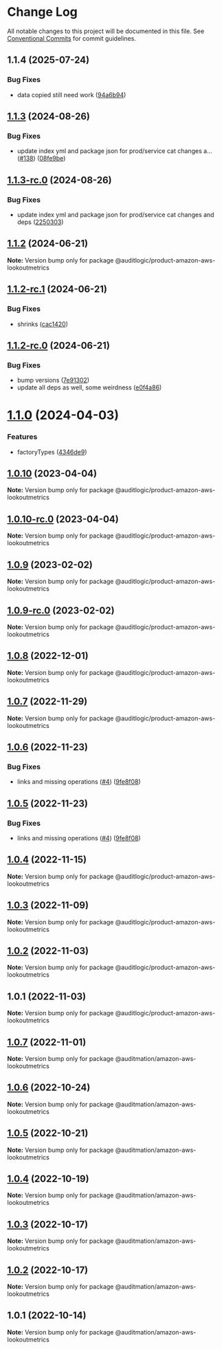 # Change Log

All notable changes to this project will be documented in this file.
See [Conventional Commits](https://conventionalcommits.org) for commit guidelines.

## 1.1.4 (2025-07-24)


### Bug Fixes

* data copied still need work ([94a6b94](https://github.com/zerobias-org/product/commit/94a6b942fb0516367548599d739529536132755a))





## [1.1.3](https://github.com/auditlogic/product/compare/@auditlogic/product-amazon-aws-lookoutmetrics@1.1.2...@auditlogic/product-amazon-aws-lookoutmetrics@1.1.3) (2024-08-26)


### Bug Fixes

* update index yml and package json for prod/service cat changes a… ([#138](https://github.com/auditlogic/product/issues/138)) ([08fe9be](https://github.com/auditlogic/product/commit/08fe9beb1c8457462a19bc69caa02e6212d97e1a))





## [1.1.3-rc.0](https://github.com/auditlogic/product/compare/@auditlogic/product-amazon-aws-lookoutmetrics@1.1.2...@auditlogic/product-amazon-aws-lookoutmetrics@1.1.3-rc.0) (2024-08-26)


### Bug Fixes

* update index yml and package json for prod/service cat changes and deps ([2250303](https://github.com/auditlogic/product/commit/225030363a363608240135b7ebed386b28f01e4b))





## [1.1.2](https://github.com/auditlogic/product/compare/@auditlogic/product-amazon-aws-lookoutmetrics@1.1.2-rc.1...@auditlogic/product-amazon-aws-lookoutmetrics@1.1.2) (2024-06-21)

**Note:** Version bump only for package @auditlogic/product-amazon-aws-lookoutmetrics





## [1.1.2-rc.1](https://github.com/auditlogic/product/compare/@auditlogic/product-amazon-aws-lookoutmetrics@1.1.2-rc.0...@auditlogic/product-amazon-aws-lookoutmetrics@1.1.2-rc.1) (2024-06-21)


### Bug Fixes

* shrinks ([cac1420](https://github.com/auditlogic/product/commit/cac14200fefcd8183ab69fe89a47bd3f70f563e9))





## [1.1.2-rc.0](https://github.com/auditlogic/product/compare/@auditlogic/product-amazon-aws-lookoutmetrics@1.1.0...@auditlogic/product-amazon-aws-lookoutmetrics@1.1.2-rc.0) (2024-06-21)


### Bug Fixes

* bump versions ([7e91302](https://github.com/auditlogic/product/commit/7e913023b8b312150ed7762c32fbbe616be71de5))
* update all deps as well, some weirdness ([e0f4a86](https://github.com/auditlogic/product/commit/e0f4a864714e2d3de6bbf3da014d5312fe53be2f))





# [1.1.0](https://github.com/auditlogic/product/compare/@auditlogic/product-amazon-aws-lookoutmetrics@1.0.10...@auditlogic/product-amazon-aws-lookoutmetrics@1.1.0) (2024-04-03)


### Features

* factoryTypes ([4346de9](https://github.com/auditlogic/product/commit/4346de92693aee892fccf725338ffc7b80ab182b))





## [1.0.10](https://github.com/auditlogic/product/compare/@auditlogic/product-amazon-aws-lookoutmetrics@1.0.9...@auditlogic/product-amazon-aws-lookoutmetrics@1.0.10) (2023-04-04)

**Note:** Version bump only for package @auditlogic/product-amazon-aws-lookoutmetrics





## [1.0.10-rc.0](https://github.com/auditlogic/product/compare/@auditlogic/product-amazon-aws-lookoutmetrics@1.0.9...@auditlogic/product-amazon-aws-lookoutmetrics@1.0.10-rc.0) (2023-04-04)

**Note:** Version bump only for package @auditlogic/product-amazon-aws-lookoutmetrics





## [1.0.9](https://github.com/auditlogic/product/compare/@auditlogic/product-amazon-aws-lookoutmetrics@1.0.8...@auditlogic/product-amazon-aws-lookoutmetrics@1.0.9) (2023-02-02)

**Note:** Version bump only for package @auditlogic/product-amazon-aws-lookoutmetrics





## [1.0.9-rc.0](https://github.com/auditlogic/product/compare/@auditlogic/product-amazon-aws-lookoutmetrics@1.0.8...@auditlogic/product-amazon-aws-lookoutmetrics@1.0.9-rc.0) (2023-02-02)

**Note:** Version bump only for package @auditlogic/product-amazon-aws-lookoutmetrics





## [1.0.8](https://github.com/auditlogic/product/compare/@auditlogic/product-amazon-aws-lookoutmetrics@1.0.7...@auditlogic/product-amazon-aws-lookoutmetrics@1.0.8) (2022-12-01)

**Note:** Version bump only for package @auditlogic/product-amazon-aws-lookoutmetrics





## [1.0.7](https://github.com/auditlogic/product/compare/@auditlogic/product-amazon-aws-lookoutmetrics@1.0.6...@auditlogic/product-amazon-aws-lookoutmetrics@1.0.7) (2022-11-29)

**Note:** Version bump only for package @auditlogic/product-amazon-aws-lookoutmetrics





## [1.0.6](https://github.com/auditlogic/product/compare/@auditlogic/product-amazon-aws-lookoutmetrics@1.0.4...@auditlogic/product-amazon-aws-lookoutmetrics@1.0.6) (2022-11-23)


### Bug Fixes

* links and missing operations ([#4](https://github.com/auditlogic/product/issues/4)) ([9fe8f08](https://github.com/auditlogic/product/commit/9fe8f08fe7c57fdb79f991ac35bd6ac2e7dcad38))





## [1.0.5](https://github.com/auditlogic/product/compare/@auditlogic/product-amazon-aws-lookoutmetrics@1.0.4...@auditlogic/product-amazon-aws-lookoutmetrics@1.0.5) (2022-11-23)


### Bug Fixes

* links and missing operations ([#4](https://github.com/auditlogic/product/issues/4)) ([9fe8f08](https://github.com/auditlogic/product/commit/9fe8f08fe7c57fdb79f991ac35bd6ac2e7dcad38))





## [1.0.4](https://github.com/auditlogic/product/compare/@auditlogic/product-amazon-aws-lookoutmetrics@1.0.3...@auditlogic/product-amazon-aws-lookoutmetrics@1.0.4) (2022-11-15)

**Note:** Version bump only for package @auditlogic/product-amazon-aws-lookoutmetrics





## [1.0.3](https://github.com/auditlogic/product/compare/@auditlogic/product-amazon-aws-lookoutmetrics@1.0.2...@auditlogic/product-amazon-aws-lookoutmetrics@1.0.3) (2022-11-09)

**Note:** Version bump only for package @auditlogic/product-amazon-aws-lookoutmetrics





## [1.0.2](https://github.com/auditlogic/product/compare/@auditlogic/product-amazon-aws-lookoutmetrics@1.0.1...@auditlogic/product-amazon-aws-lookoutmetrics@1.0.2) (2022-11-03)

**Note:** Version bump only for package @auditlogic/product-amazon-aws-lookoutmetrics





## 1.0.1 (2022-11-03)

**Note:** Version bump only for package @auditlogic/product-amazon-aws-lookoutmetrics





## [1.0.7](https://github.com/auditmation/store-content/compare/@auditmation/amazon-aws-lookoutmetrics@1.0.6...@auditmation/amazon-aws-lookoutmetrics@1.0.7) (2022-11-01)

**Note:** Version bump only for package @auditmation/amazon-aws-lookoutmetrics





## [1.0.6](https://github.com/auditmation/store-content/compare/@auditmation/amazon-aws-lookoutmetrics@1.0.5...@auditmation/amazon-aws-lookoutmetrics@1.0.6) (2022-10-24)

**Note:** Version bump only for package @auditmation/amazon-aws-lookoutmetrics





## [1.0.5](https://github.com/auditmation/store-content/compare/@auditmation/amazon-aws-lookoutmetrics@1.0.4...@auditmation/amazon-aws-lookoutmetrics@1.0.5) (2022-10-21)

**Note:** Version bump only for package @auditmation/amazon-aws-lookoutmetrics





## [1.0.4](https://github.com/auditmation/store-content/compare/@auditmation/amazon-aws-lookoutmetrics@1.0.3...@auditmation/amazon-aws-lookoutmetrics@1.0.4) (2022-10-19)

**Note:** Version bump only for package @auditmation/amazon-aws-lookoutmetrics





## [1.0.3](https://github.com/auditmation/store-content/compare/@auditmation/amazon-aws-lookoutmetrics@1.0.2...@auditmation/amazon-aws-lookoutmetrics@1.0.3) (2022-10-17)

**Note:** Version bump only for package @auditmation/amazon-aws-lookoutmetrics





## [1.0.2](https://github.com/auditmation/store-content/compare/@auditmation/amazon-aws-lookoutmetrics@1.0.1...@auditmation/amazon-aws-lookoutmetrics@1.0.2) (2022-10-17)

**Note:** Version bump only for package @auditmation/amazon-aws-lookoutmetrics





## 1.0.1 (2022-10-14)

**Note:** Version bump only for package @auditmation/amazon-aws-lookoutmetrics
